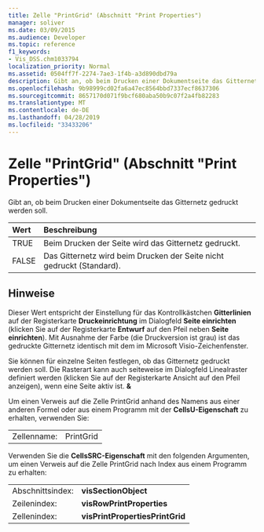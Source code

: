 ```yaml
---
title: Zelle "PrintGrid" (Abschnitt "Print Properties")
manager: soliver
ms.date: 03/09/2015
ms.audience: Developer
ms.topic: reference
f1_keywords:
- Vis_DSS.chm1033794
localization_priority: Normal
ms.assetid: 0504ff7f-2274-7ae3-1f4b-a3d890dbd79a
description: Gibt an, ob beim Drucken einer Dokumentseite das Gitternetz gedruckt werden soll.
ms.openlocfilehash: 9b98999cd02fa6a47ec8564bbd7337ecf8637306
ms.sourcegitcommit: 8657170d071f9bcf680aba50b9c07f2a4fb82283
ms.translationtype: MT
ms.contentlocale: de-DE
ms.lasthandoff: 04/28/2019
ms.locfileid: "33433206"
---
```

# <a name="printgrid-cell-print-properties-section"></a>Zelle "PrintGrid" (Abschnitt "Print Properties")

Gibt an, ob beim Drucken einer Dokumentseite das Gitternetz gedruckt werden soll.
  
|**Wert**|**Beschreibung**|
|:-----|:-----|
|TRUE  <br/> |Beim Drucken der Seite wird das Gitternetz gedruckt.  <br/> |
|FALSE  <br/> |Das Gitternetz wird beim Drucken der Seite nicht gedruckt (Standard).  <br/> |
   
## <a name="remarks"></a>Hinweise

Dieser Wert entspricht der Einstellung für das Kontrollkästchen **Gitterlinien** auf der Registerkarte **Druckeinrichtung** im Dialogfeld **Seite einrichten** (klicken Sie auf der Registerkarte **Entwurf** auf den Pfeil neben **Seite einrichten**). Mit Ausnahme der Farbe (die Druckversion ist grau) ist das gedruckte Gitternetz identisch mit dem im Microsoft Visio-Zeichenfenster. 
  
Sie können für einzelne Seiten festlegen, ob das Gitternetz gedruckt werden soll. Die Rasterart kann auch seiteweise im Dialogfeld Linealraster definiert werden  (klicken Sie  auf der Registerkarte Ansicht auf den Pfeil anzeigen), wenn eine Seite aktiv ist. **&amp;** 
  
Um einen Verweis auf die Zelle PrintGrid anhand des Namens aus einer anderen Formel oder aus einem Programm mit der **CellsU-Eigenschaft** zu erhalten, verwenden Sie: 
  
|||
|:-----|:-----|
|Zellenname:  <br/> |PrintGrid  <br/> |
   
Verwenden Sie die **CellsSRC-Eigenschaft** mit den folgenden Argumenten, um einen Verweis auf die Zelle PrintGrid nach Index aus einem Programm zu erhalten: 
  
|||
|:-----|:-----|
|Abschnittsindex:  <br/> |**visSectionObject** <br/> |
|Zeilenindex:  <br/> |**visRowPrintProperties** <br/> |
|Zellenindex:  <br/> |**visPrintPropertiesPrintGrid** <br/> |
   

